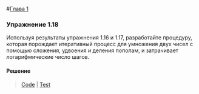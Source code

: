#[Глава 1](../index.md#Глава-1-Построение-абстракций-с-помощью-процедур)

### Упражнение 1.18
Используя результаты упражнения 1.16 и 1.17, разработайте процедуру, которая порождает итеративный процесс для умножения двух чисел с помощью сложения, удвоения и деления пополам, и затрачивает логарифмические число шагов. 

#### Решение
> [Code](../../src/chapter1/1.18.rkt) | [Test](../../test/chapter1/test-1.18.rkt)


